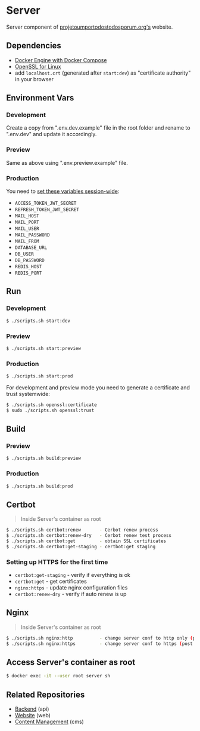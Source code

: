 # Server
Server component of [projetoumportodostodosporum.org's](https://projetoumportodostodosporum.org) website.


## Dependencies
- [Docker Engine with Docker Compose](https://docs.docker.com/engine/install/)
- [OpenSSL for Linux](https://www.openssl.org/source/)
- add ``localhost.crt`` (generated after ``start:dev``) as "certificate authority" in your browser


## Environment Vars
### Development
Create a copy from ".env.dev.example" file in the root folder and rename to ".env.dev" and update it accordingly.

### Preview
Same as above using ".env.preview.example" file.

### Production
You need to [set these variables session-wide](https://help.ubuntu.com/community/EnvironmentVariables#Session-wide_environment_variables):
- ``ACCESS_TOKEN_JWT_SECRET``
- ``REFRESH_TOKEN_JWT_SECRET``
- ``MAIL_HOST``
- ``MAIL_PORT``
- ``MAIL_USER``
- ``MAIL_PASSWORD``
- ``MAIL_FROM``
- ``DATABASE_URL``
- ``DB_USER``
- ``DB_PASSWORD``
- ``REDIS_HOST``
- ``REDIS_PORT``


## Run
### Development
```bash
$ ./scripts.sh start:dev
```
### Preview
```bash
$ ./scripts.sh start:preview
```
### Production
```bash
$ ./scripts.sh start:prod
```
For development and preview mode you need to generate a certificate and trust systemwide:
```bash
$ ./scripts.sh openssl:certificate
$ sudo ./scripts.sh openssl:trust
```


## Build
### Preview
```bash
$ ./scripts.sh build:preview
```
### Production
```bash
$ ./scripts.sh build:prod
```


## Certbot
>Inside Server's container as root
```sh
$ ./scripts.sh certbot:renew       - Cerbot renew process
$ ./scripts.sh certbot:renew-dry   - Cerbot renew test process
$ ./scripts.sh certbot:get         - obtain SSL certificates
$ ./scripts.sh certbot:get-staging - certbot:get staging
```
### Setting up HTTPS for the first time
- ``certbot:get-staging`` - verify if everything is ok
- ``certbot:get`` - get certificates 
- ``nginx:https`` - update nginx configuration files 
- ``certbot:renew-dry`` - verify if auto renew is up


## Nginx
>Inside Server's container as root
```sh
$ ./scripts.sh nginx:http          - change server conf to http only (pre SSL certificates)
$ ./scripts.sh nginx:https         - change server conf to https (post SSL certificates)
```


## Access Server's container as root
```bash
$ docker exec -it --user root server sh
```

## Related Repositories
- [Backend](https://github.com/ProjetoUmPorTodosTodosPorUm/api) (api)
- [Website](https://github.com/ProjetoUmPorTodosTodosPorUm/web) (web)
- [Content Management](https://github.com/ProjetoUmPorTodosTodosPorUm/cms) (cms)
